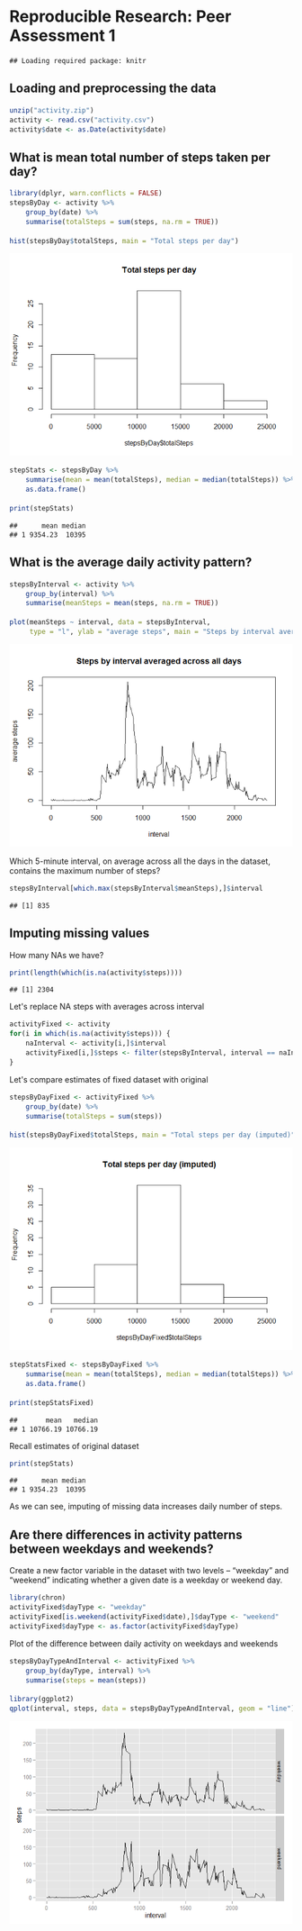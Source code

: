 # Reproducible Research: Peer Assessment 1


```
## Loading required package: knitr
```

## Loading and preprocessing the data

```r
unzip("activity.zip")
activity <- read.csv("activity.csv")
activity$date <- as.Date(activity$date)
```

## What is mean total number of steps taken per day?

```r
library(dplyr, warn.conflicts = FALSE)
stepsByDay <- activity %>%
    group_by(date) %>%
    summarise(totalSteps = sum(steps, na.rm = TRUE))

hist(stepsByDay$totalSteps, main = "Total steps per day")
```

![](figure/unnamed-chunk-2-1.png) 

```r
stepStats <- stepsByDay %>%
    summarise(mean = mean(totalSteps), median = median(totalSteps)) %>%
    as.data.frame()

print(stepStats)
```

```
##      mean median
## 1 9354.23  10395
```

## What is the average daily activity pattern?

```r
stepsByInterval <- activity %>%
    group_by(interval) %>%
    summarise(meanSteps = mean(steps, na.rm = TRUE))

plot(meanSteps ~ interval, data = stepsByInterval,
     type = "l", ylab = "average steps", main = "Steps by interval averaged across all days")
```

![](figure/unnamed-chunk-3-1.png) 

Which 5-minute interval, on average across all the days in the dataset, contains the maximum number of steps?

```r
stepsByInterval[which.max(stepsByInterval$meanSteps),]$interval
```

```
## [1] 835
```


## Imputing missing values
How many NAs we have?

```r
print(length(which(is.na(activity$steps))))
```

```
## [1] 2304
```

Let's replace NA steps with averages across interval

```r
activityFixed <- activity
for(i in which(is.na(activity$steps))) {
    naInterval <- activity[i,]$interval
    activityFixed[i,]$steps <- filter(stepsByInterval, interval == naInterval)$meanSteps
}
```

Let's compare estimates of fixed dataset with original

```r
stepsByDayFixed <- activityFixed %>%
    group_by(date) %>%
    summarise(totalSteps = sum(steps))

hist(stepsByDayFixed$totalSteps, main = "Total steps per day (imputed)")
```

![](figure/unnamed-chunk-7-1.png) 

```r
stepStatsFixed <- stepsByDayFixed %>%
    summarise(mean = mean(totalSteps), median = median(totalSteps)) %>%
    as.data.frame()

print(stepStatsFixed)
```

```
##       mean   median
## 1 10766.19 10766.19
```

Recall estimates of original dataset

```r
print(stepStats)
```

```
##      mean median
## 1 9354.23  10395
```

As we can see, imputing of missing data increases daily number of steps.

## Are there differences in activity patterns between weekdays and weekends?

Create a new factor variable in the dataset with two levels – “weekday” and “weekend” indicating whether a given date is a weekday or weekend day.


```r
library(chron)
activityFixed$dayType <- "weekday"
activityFixed[is.weekend(activityFixed$date),]$dayType <- "weekend"
activityFixed$dayType <- as.factor(activityFixed$dayType)
```

Plot of the difference between daily activity on weekdays and weekends

```r
stepsByDayTypeAndInterval <- activityFixed %>%
    group_by(dayType, interval) %>%
    summarise(steps = mean(steps))

library(ggplot2)
qplot(interval, steps, data = stepsByDayTypeAndInterval, geom = "line") + facet_grid(dayType ~ .)
```

![](figure/unnamed-chunk-10-1.png) 
